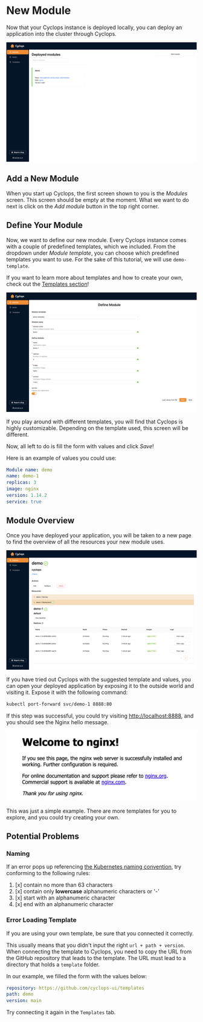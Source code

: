 # New Module

Now that your Cyclops instance is deployed locally, you can deploy an application into the cluster through Cyclops.

![Modules](../../../static/img/demo/new-module/modules-list.png)

## Add a New Module

When you start up Cyclops, the first screen shown to you is the _Modules_ screen. This screen should be empty at the moment. What we want to do next is click on the _Add module_ button in the top right corner.

## Define Your Module

Now, we want to define our new module. Every Cyclops instance comes with a couple of predefined templates, which we included. From the dropdown under _Module template_, you can choose which predefined templates you want to use. For the sake of this tutorial, we will use `demo-template`.

If you want to learn more about templates and how to create your own, check out the [Templates section](../../templates/templates.md)!

![Loaded Template](../../../static/img/demo/new-module/loaded-template.png)

If you play around with different templates, you will find that Cyclops is highly customizable. Depending on the template used, this screen will be different.

Now, all left to do is fill the form with values and click _Save_!

Here is an example of values you could use:

```yaml
Module name: demo
name: demo-1
replicas: 3
image: nginx
version: 1.14.2
service: true
```

## Module Overview

Once you have deployed your application, you will be taken to a new page to find the overview of all the resources your new module uses.

![Module Details](../../../static/img/demo/new-module/module-details.png)

If you have tried out Cyclops with the suggested template and values, you can open your deployed application by exposing it to the outside world and visiting it.
Expose it with the following command:

```bash
kubectl port-forward svc/demo-1 8888:80
```

If this step was successful, you could try visiting [http://localhost:8888](http://localhost:8888), and you should see the Nginx hello message.

![Welcome to Nginx](../../../static/img/demo/new-module/nginx-hello.png)

This was just a simple example. There are more templates for you to explore, and you could try creating your own.

## Potential Problems

### Naming

If an error pops up referencing [the Kubernetes naming
convention](https://kubernetes.io/docs/concepts/overview/working-with-objects/names/), try conforming to the following rules:

1. [x] contain no more than 63 characters
2. [x] contain only **lowercase** alphanumeric characters or '-'
3. [x] start with an alphanumeric character
4. [x] end with an alphanumeric character

### Error Loading Template

If you are using your own template, be sure that you connected it correctly.

This usually means that you didn't input the right `url + path + version`. When connecting the template to Cyclops, you need to copy the URL from the GitHub repository that leads to the template. The URL must lead to a directory that holds a `template` folder.

In our example, we filled the form with the values below:

```yaml
repository: https://github.com/cyclops-ui/templates
path: demo
version: main
```

Try connecting it again in the `Templates` tab.
